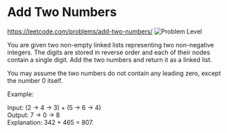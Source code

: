 # Add Two Numbers

<https://leetcode.com/problems/add-two-numbers/> ![Problem Level](https://img.shields.io/badge/Problem--Level-Medium-yellow)

You are given two non-empty linked lists representing two non-negative integers. The digits are stored in reverse order and each of their nodes contain a single digit. Add the two numbers and return it as a linked list.

You may assume the two numbers do not contain any leading zero, except the number 0 itself.

Example:

Input: (2 -> 4 -> 3) + (5 -> 6 -> 4) \
Output: 7 -> 0 -> 8 \
Explanation: 342 + 465 = 807.

